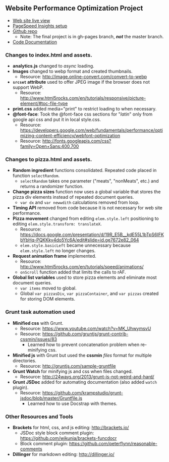 ## Website Performance Optimization Project

- [Web site live view](http://ripley6811.github.io/frontend-nanodegree-mobile-portfolio/)
- [PageSpeed Insights setup](https://developers.google.com/speed/pagespeed/insights/?url=http%3A%2F%2Fripley6811.github.io%2Ffrontend-nanodegree-mobile-portfolio%2F&tab=desktop)
- [Github repo](https://github.com/Ripley6811/frontend-nanodegree-mobile-portfolio/tree/gh-pages)
    - Note: The final project is in gh-pages branch, ***not*** the master branch.
- [Code Documentation](http://ripley6811.github.io/frontend-nanodegree-mobile-portfolio/doc/global.html)

### Changes to index.html and assets.

- **analytics.js** changed to *async* loading.
- **Images** changed to webp format and created thumbnails. 
    - Resource: http://image.online-convert.com/convert-to-webp
- **`srcset` attribute** used to offer JPEG image if the browser does not support WebP.
    - Resource: http://www.html5rocks.com/en/tutorials/responsive/picture-element/#toc-file-type
- **print.css** added media="print" to restrict loading to when necessary.
- **@font-face**: Took the @font-face css sections for "*latin*" only from google api css and put it in local style.css.
    - Resource: https://developers.google.com/web/fundamentals/performance/optimizing-content-efficiency/webfont-optimization
    - Resource: http://fonts.googleapis.com/css?family=Open+Sans:400,700


### Changes to pizza.html and assets.

- **Random ingredient** functions consolidated. Repeated code placed in function `selectRandom`.
    - `selectRandom` takes one parameter ("meats", "nonMeats", etc.) and returns a randomizer function.
- **Change pizza sizes** function now uses a global variable that stores the pizza div elements instead of repeated document queries.
    - `var dx` and `var newwdith` calculations removed from loop.
- **Timing API** removed from code because it is not necessary for web site performance.
- **Pizza movement** changed from editing `elem.style.left` positioning to editing `elem.style.transform: translateX`.
    - Resource: https://docs.google.com/presentation/d/19R_E5B__kdE55L1bTpS6IFKbYbHq-PQKKky4do5Yc6A/edit#slide=id.ge7672e82_064
    - `elem.style.basicLeft` became unnecessary because `elem.style.left` no longer changes.
- **Request animation frame** implemented.
    - Resource: http://www.html5rocks.com/en/tutorials/speed/animations/
    - `onScroll` function added that limits the calls to rAF.
- **Global list variables** used to store pizza elements and eliminate most document queries.
    - `var items` moved to global.
    - Global `var pizzasDiv`, `var pizzaContainer`, and `var pizzas` created for storing DOM elements.


### Grunt task automation used

- **Minified css** with Grunt.
    - Resource: https://www.youtube.com/watch?v=MK_UhwymsvU
    - Resource: https://github.com/gruntjs/grunt-contrib-cssmin/issues/83
        - Learned how to prevent concatenation problem when re-minifying css.
- **Minified js** with Grunt but used the **cssmin** *files* format for multiple directories.
    - Resource: http://gruntjs.com/sample-gruntfile
- **Grunt Watch** for minifying js and css when files changed.
    - Resource: http://24ways.org/2013/grunt-is-not-weird-and-hard/
- **Grunt JSDoc** added for automating documentation (also added `watch` plugin).
    - Resource: https://github.com/krampstudio/grunt-jsdoc/blob/master/Gruntfile.js
        - Learned how to use Docstrap with themes.
        
### Other Resources and Tools

- **Brackets** for html, css, and js editing: http://brackets.io/
    - JSDoc style block comment plugin: https://github.com/wikunia/brackets-funcdocr
    - Block comment plugin: https://github.com/peterflynn/reasonable-comments
- **Dillinger** for markdown editing: http://dillinger.io/